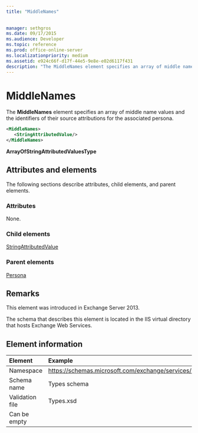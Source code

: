 ```yaml
---
title: "MiddleNames"
 
 
manager: sethgros
ms.date: 09/17/2015
ms.audience: Developer
ms.topic: reference
ms.prod: office-online-server
ms.localizationpriority: medium
ms.assetid: e924c66f-d17f-44e5-9e8e-e02d6117f431
description: "The MiddleNames element specifies an array of middle name values and the identifiers of their source attributions for the associated persona."
---
```


# MiddleNames

The **MiddleNames** element specifies an array of middle name values and the identifiers of their source attributions for the associated persona. 
  
```XML
<MiddleNames>
   <StringAttributedValue/>
</MiddleNames>
```

 **ArrayOfStringAttributedValuesType**
## Attributes and elements

The following sections describe attributes, child elements, and parent elements.
  
### Attributes

None.
  
### Child elements

[StringAttributedValue](stringattributedvalue.md)
  
### Parent elements

[Persona](persona.md)
  
## Remarks

This element was introduced in Exchange Server 2013.
  
The schema that describes this element is located in the IIS virtual directory that hosts Exchange Web Services.
  
## Element information

| Element | Example |
|:-----|:-----|
|Namespace  <br/> |https://schemas.microsoft.com/exchange/services/2006/types  <br/> |
|Schema name  <br/> |Types schema  <br/> |
|Validation file  <br/> |Types.xsd  <br/> |
|Can be empty  <br/> ||
   

